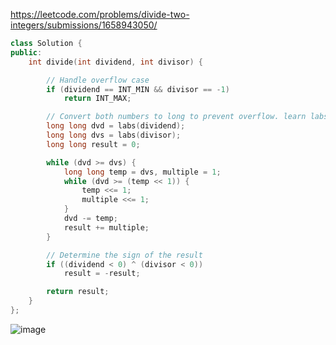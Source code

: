 https://leetcode.com/problems/divide-two-integers/submissions/1658943050/

```cpp
class Solution {
public:
    int divide(int dividend, int divisor) {

        // Handle overflow case
        if (dividend == INT_MIN && divisor == -1)
            return INT_MAX;

        // Convert both numbers to long to prevent overflow. learn labs();
        long long dvd = labs(dividend);
        long long dvs = labs(divisor);
        long long result = 0;

        while (dvd >= dvs) {
            long long temp = dvs, multiple = 1;
            while (dvd >= (temp << 1)) {
                temp <<= 1;
                multiple <<= 1;
            }
            dvd -= temp;
            result += multiple;
        }

        // Determine the sign of the result
        if ((dividend < 0) ^ (divisor < 0))
            result = -result;

        return result;
    }
};
```
![image](https://github.com/user-attachments/assets/6027ac9e-42f2-411e-9464-9eedd95b645a)
